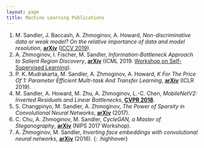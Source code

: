 ```yaml
---
layout: page
title: Machine Learning Publications
---
```


1. M. Sandler, J. Baccash, A. Zhmoginov, A. Howard, *Non-discriminative data or weak model? On the relative importance of data and model resolution*, **[arXiv](https://arxiv.org/abs/1909.03205)** ([ICCV 2019](http://openaccess.thecvf.com/content_ICCVW_2019/html/RLQ/Sandler_Non-Discriminative_Data_or_Weak_Model_On_the_Relative_Importance_of_ICCVW_2019_paper.html)).
2. A. Zhmoginov, I. Fischer, M. Sandler, *Information-Bottleneck Approach to Salient Region Discovery*, **[arXiv](https://arxiv.org/abs/1907.09578)** (ICML 2019. [Workshop on Self-Supervised Learning](https://sites.google.com/view/self-supervised-icml2019)).
3. P. K. Mudrakarta, M. Sandler, A. Zhmoginov, A. Howard, *K For The Price Of 1: Parameter Efficient Multi-task And Transfer Learning*, **[arXiv](https://arxiv.org/abs/1810.10703)** (ICLR 2019).
4. M. Sandler, A. Howard, M. Zhu, A. Zhmoginov, L.-C. Chen, *MobileNetV2: Inverted Residuals and Linear Bottlenecks*, **[CVPR 2018](http://openaccess.thecvf.com/content_cvpr_2018/html/Sandler_MobileNetV2_Inverted_Residuals_CVPR_2018_paper.html)**.
5. S. Changpinyo, M. Sandler, A. Zhmoginov, *The Power of Sparsity in Convolutional Neural Networks*, **[arXiv](https://arxiv.org/abs/1702.06257)** (2017).
6. C. Chu, A. Zhmoginov, M. Sandler, *CycleGAN, a Master of Steganography*, **[arXiv](https://arxiv.org/abs/1712.02950)** (NIPS 2017 Workshop).
7. A. Zhmoginov, M. Sandler, *Inverting face embeddings with convolutional neural networks*, **[arXiv](https://arxiv.org/abs/1606.04189)** (2016).
{: .highhover}
